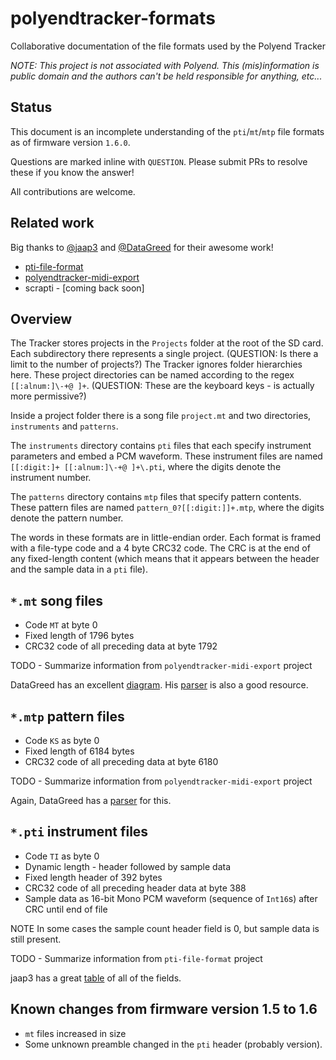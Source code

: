 # polyendtracker-formats

Collaborative documentation of the file formats used by the Polyend Tracker

*NOTE: This project is not associated with Polyend. This (mis)information is public domain and the authors can't be held responsible for anything, etc...*

## Status

This document is an incomplete understanding of the `pti`/`mt`/`mtp` file formats as of firmware version `1.6.0`.

Questions are marked inline with `QUESTION`. Please submit PRs to resolve these if you know the answer!

All contributions are welcome.

## Related work

Big thanks to [@jaap3](https://github.com/jaap3) and [@DataGreed](https://github.com/DataGreed) for their awesome work!

* [pti-file-format](https://github.com/jaap3/pti-file-format)
* [polyendtracker-midi-export](https://github.com/DataGreed/polyendtracker-midi-export)
* scrapti - [coming back soon]

## Overview

The Tracker stores projects in the `Projects` folder at the root of the SD card. Each subdirectory there represents a single project. (QUESTION: Is there a limit to the number of projects?) The Tracker ignores folder hierarchies here. These project directories can be named according to the regex `[[:alnum:]\-+@ ]+`. (QUESTION: These are the keyboard keys - is actually more permissive?)

Inside a project folder there is a song file `project.mt` and two directories, `instruments` and `patterns`.

The `instruments` directory contains `pti` files that each specify instrument parameters and embed a PCM waveform. These instrument files are named `[[:digit:]+ [[:alnum:]\-+@ ]+\.pti`, where the digits denote the instrument number.

The `patterns` directory contains `mtp` files that specify pattern contents. These pattern files are named `pattern_0?[[:digit:]]+.mtp`, where the digits denote the pattern number.

The words in these formats are in little-endian order. Each format is framed with a file-type code and a 4 byte CRC32 code. The CRC is at the end of any fixed-length content (which means that it appears between the header and the sample data in a `pti` file).

## `*.mt` song files

* Code `MT` at byte 0
* Fixed length of 1796 bytes
* CRC32 code of all preceding data at byte 1792

TODO - Summarize information from `polyendtracker-midi-export` project

DataGreed has an excellent [diagram](https://github.com/DataGreed/polyendtracker-midi-export/blob/main/reverse-engineering/patterns-reverse-engineering.md).
His [parser](https://github.com/DataGreed/polyendtracker-midi-export/blob/main/polytrackermidi/parsers/patterns.py) is also a good resource.

## `*.mtp` pattern files

* Code `KS` as byte 0
* Fixed length of 6184 bytes
* CRC32 code of all preceding data at byte 6180

TODO - Summarize information from `polyendtracker-midi-export` project

Again, DataGreed has a [parser](https://github.com/DataGreed/polyendtracker-midi-export/blob/main/polytrackermidi/parsers/project.py) for this.

## `*.pti` instrument files

* Code `TI` as byte 0
* Dynamic length - header followed by sample data
* Fixed length header of 392 bytes
* CRC32 code of all preceding header data at byte 388
* Sample data as 16-bit Mono PCM waveform (sequence of `Int16`s) after CRC until end of file

NOTE In some cases the sample count header field is 0, but sample data is still present.

TODO - Summarize information from `pti-file-format` project

jaap3 has a great [table](https://github.com/jaap3/pti-file-format/blob/main/pti.rst) of all of the fields.

## Known changes from firmware version 1.5 to 1.6

* `mt` files increased in size
* Some unknown preamble changed in the `pti` header (probably version).
